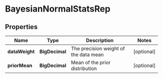

# BayesianNormalStatsRep


## Properties

| Name | Type | Description | Notes |
|------------ | ------------- | ------------- | -------------|
|**dataWeight** | **BigDecimal** | The precision weight of the data mean |  [optional] |
|**priorMean** | **BigDecimal** | Mean of the prior distribution |  [optional] |



